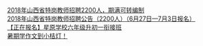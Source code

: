   
[2018年山西省特岗教师招聘2200人，期满可转编制](http://www.dianyue.me/archives/941/428gnxm3ll6or2uh/)  
[2018年山西省特岗教师招聘公告（2200人）（6月27日—7月3日报名）](http://www.dianyue.me/archives/925/60iyypurjgrzzldg/)  
[【正在报名】星原学校六年级升初一衔接班](http://www.dianyue.me/archives/239/j1o77u07z17t52ex/)  
[暑期学作文到小桔灯！](http://www.dianyue.me/archives/239/0bnltuln7hfgk2hr/)
